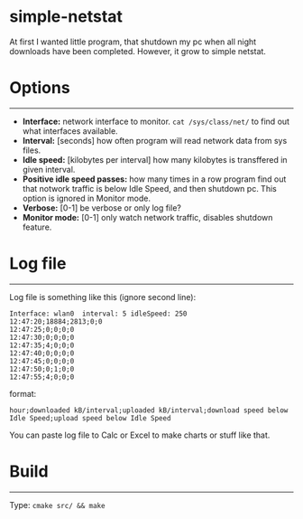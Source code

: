# simple-netstat

At first I wanted little program, that shutdown my pc when all night downloads have been completed. However, it grow to simple netstat.


# Options
-----------
* __Interface:__ network interface to monitor. `cat /sys/class/net/` to find out what interfaces available.
* __Interval:__ [seconds] how often program will read network data from sys files.
* __Idle speed:__ [kilobytes per interval] how many kilobytes is transffered in given interval. 
* __Positive idle speed passes:__ how many times in a row program find out that notwork traffic is below Idle Speed, and then shutdown pc. This option is ignored in Monitor mode.
* __Verbose:__ [0-1] be verbose or only log file?
* __Monitor mode:__ [0-1] only watch network traffic, disables shutdown feature.


# Log file
-----------
Log file is something like this (ignore second line):

	Interface: wlan0  interval: 5 idleSpeed: 250
	12:47:20;18884;2813;0;0
	12:47:25;0;0;0;0
	12:47:30;0;0;0;0
	12:47:35;4;0;0;0
	12:47:40;0;0;0;0
	12:47:45;0;0;0;0
	12:47:50;0;1;0;0
	12:47:55;4;0;0;0

format:

	hour;downloaded kB/interval;uploaded kB/interval;download speed below Idle Speed;upload speed below Idle Speed

You can paste log file to Calc or Excel to make charts or stuff like that.


# Build
-----------
Type: `cmake src/ && make`
